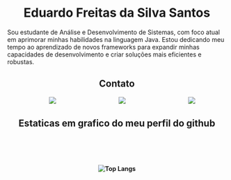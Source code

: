 
# <center>Eduardo Freitas da Silva Santos

Sou estudante de Análise e Desenvolvimento de Sistemas, com foco atual em aprimorar minhas habilidades na linguagem Java. Estou dedicando meu tempo ao aprendizado de novos frameworks para expandir minhas capacidades de desenvolvimento e criar soluções mais eficientes e robustas.

## <center>Contato

<ul style="display: flex; flex-direction: row; list-style: none; justify-content: space-around">
    <li><a href="mailto:eduardofreitasfr@gmail.com">
       <img src="https://img.shields.io/badge/Gmail-D14836?style=for-the-badge&logo=gmail&logoColor=white">
    </a></li>
    <li><a href="https://github.com/sync-BR/">
      <img src="https://img.shields.io/badge/GitHub-100000?style=for-the-badge&logo=github&logoColor=white">
    </a></li>
    <li><a href="https://www.linkedin.com/in/eduardisync/">
      <img src="https://img.shields.io/badge/-LinkedIn-%230077B5?style=for-the-badge&logo=linkedin&logoColor=white">
    </a></li>

</ul>

## <center><Strong>Estaticas em grafico do meu perfil do github</String>
<center>
<br>
<br>
<br>
<div class="git"> 

![Top Langs](https://github-readme-stats.vercel.app/api/top-langs/?username=sync-br&layout=compact&bg_color=00000000)
<!--

![Estatísticas do GitHub de Anurag](https://github-readme-stats.vercel.app/api?username=Sync-br&show_icons=true&bg_color=00000000)
-->



<div>
